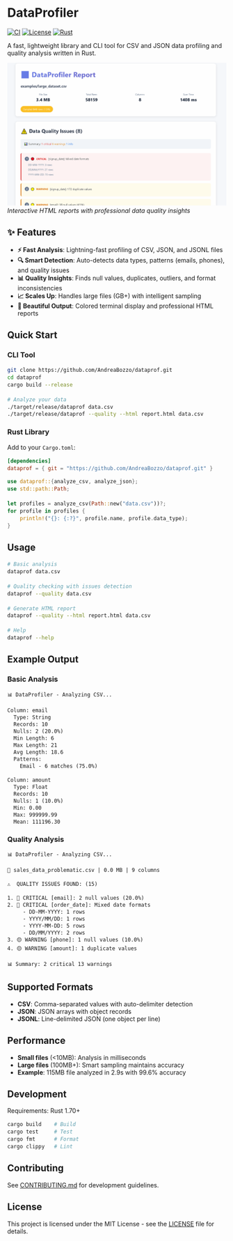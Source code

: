 # DataProfiler

[![CI](https://github.com/AndreaBozzo/dataprof/workflows/CI/badge.svg)](https://github.com/AndreaBozzo/dataprof/actions)
[![License](https://img.shields.io/github/license/AndreaBozzo/dataprof)](LICENSE)
[![Rust](https://img.shields.io/badge/rust-1.70%2B-orange.svg)](https://www.rust-lang.org)

A fast, lightweight library and CLI tool for CSV and JSON data profiling and quality analysis written in Rust.

![DataProfiler HTML Report](assets/animations/HTML.gif)
*Interactive HTML reports with professional data quality insights*

## ✨ Features

- **⚡ Fast Analysis**: Lightning-fast profiling of CSV, JSON, and JSONL files
- **🔍 Smart Detection**: Auto-detects data types, patterns (emails, phones), and quality issues
- **📊 Quality Insights**: Finds null values, duplicates, outliers, and format inconsistencies  
- **📈 Scales Up**: Handles large files (GB+) with intelligent sampling
- **🎨 Beautiful Output**: Colored terminal display and professional HTML reports

## Quick Start

### CLI Tool
```bash
git clone https://github.com/AndreaBozzo/dataprof.git
cd dataprof
cargo build --release

# Analyze your data
./target/release/dataprof data.csv
./target/release/dataprof --quality --html report.html data.csv
```

### Rust Library
Add to your `Cargo.toml`:
```toml
[dependencies]
dataprof = { git = "https://github.com/AndreaBozzo/dataprof.git" }
```

```rust
use dataprof::{analyze_csv, analyze_json};
use std::path::Path;

let profiles = analyze_csv(Path::new("data.csv"))?;
for profile in profiles {
    println!("{}: {:?}", profile.name, profile.data_type);
}
```

## Usage

```bash
# Basic analysis
dataprof data.csv

# Quality checking with issues detection  
dataprof --quality data.csv

# Generate HTML report
dataprof --quality --html report.html data.csv

# Help
dataprof --help
```

## Example Output

### Basic Analysis
```
📊 DataProfiler - Analyzing CSV...

Column: email
  Type: String
  Records: 10
  Nulls: 2 (20.0%)
  Min Length: 6
  Max Length: 21
  Avg Length: 18.6
  Patterns:
    Email - 6 matches (75.0%)

Column: amount
  Type: Float
  Records: 10
  Nulls: 1 (10.0%)
  Min: 0.00
  Max: 999999.99
  Mean: 111196.30
```

### Quality Analysis
```
📊 DataProfiler - Analyzing CSV...

📁 sales_data_problematic.csv | 0.0 MB | 9 columns

⚠️  QUALITY ISSUES FOUND: (15)

1. 🔴 CRITICAL [email]: 2 null values (20.0%)
2. 🔴 CRITICAL [order_date]: Mixed date formats
     - DD-MM-YYYY: 1 rows
     - YYYY/MM/DD: 1 rows
     - YYYY-MM-DD: 5 rows
     - DD/MM/YYYY: 2 rows
3. 🟡 WARNING [phone]: 1 null values (10.0%)
4. 🟡 WARNING [amount]: 1 duplicate values

📊 Summary: 2 critical 13 warnings
```

## Supported Formats

- **CSV**: Comma-separated values with auto-delimiter detection
- **JSON**: JSON arrays with object records
- **JSONL**: Line-delimited JSON (one object per line)

## Performance

- **Small files** (<10MB): Analysis in milliseconds
- **Large files** (100MB+): Smart sampling maintains accuracy
- **Example**: 115MB file analyzed in 2.9s with 99.6% accuracy

## Development

Requirements: Rust 1.70+

```bash
cargo build    # Build
cargo test     # Test
cargo fmt      # Format
cargo clippy   # Lint
```

## Contributing

See [CONTRIBUTING.md](CONTRIBUTING.md) for development guidelines.

## License

This project is licensed under the MIT License - see the [LICENSE](LICENSE) file for details.